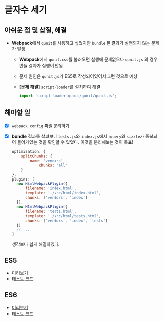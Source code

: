 # 글자수 세기

## 아쉬운 점 및 삽질, 해결

- **Webpack**에서 `qunit`를 사용하고 싶었지만 `bundle` 된 결과가 실행되지 않는 문제가 발생

  - **Webpack**에서 `qunit.css`를 불러오면 실행에 문제없으나 `qunit.js` 의 경우 번들 결과가 실행이 안됨

  - 문제 원인은 `qunit.js`가 ES5로 작성되어있어서 그런 것으로 예상

  - **[문제 해결]** `script-loader`를 설치하여 해결

    ```javascript
    import 'script-loader!qunit/qunit/qunit.js';
    ```

## 해야할 일

- [x] `webpack config` 파일 분리하기

- [x] **bundle** 결과를 살펴보니 `tests.js`와 `index.js`에서 `jquery`와 `sizzle`가 중복되어 들어가있는 것을 확인할 수 있었다. 이것을 분리해보는 것이 목표!

  ```javascript
  optimization: {
      splitChunks: {
          name: 'vendors',
              chunks: 'all'
      }
  },
  plugins: [
  	new HtmlWebpackPlugin({
  		filename: 'index.html',
  		template: './src/html/index.html',
  		chunks: ['vendors', 'index']
  	}),
  	new HtmlWebpackPlugin({
  		filename: 'tests.html',
  		template: './src/html/tests.html',
  		chunks: ['vendors', 'index', 'tests']
  	})
  	// ...
  ]
  ```

  생각보다 쉽게 해결하였다.

## ES5

- [미리보기](https://ryuhangyeong.github.io/js-study/projects/countingLetters/es5/)
- [테스트 코드](https://ryuhangyeong.github.io/js-study/projects/countingLetters/es5/tests/)


## ES6

- [미리보기](https://ryuhangyeong.github.io/js-study/projects/countingLetters/es6/dist/)
- [테스트 코드](https://ryuhangyeong.github.io/js-study/projects/countingLetters/es6/dist/tests)